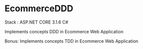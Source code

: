# EcommerceDDD

Stack : ASP.NET CORE 3.1.6 C#

Implements concepts DDD in Ecommerce Web Application

Bonus:
Implements concepts TDD in Ecommerce Web Application
